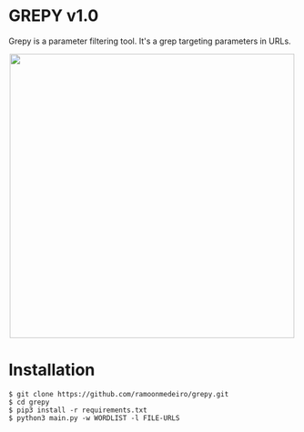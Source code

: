 # GREPY v1.0

Grepy is a parameter filtering tool. It's a grep targeting parameters in URLs.

<div align="center">
  <img src="https://user-images.githubusercontent.com/102380417/163054964-4ad8257c-55f7-411b-81e4-d7ae89a8f5b8.png" width="500px" />
</div>

# Installation

```
$ git clone https://github.com/ramoonmedeiro/grepy.git
$ cd grepy
$ pip3 install -r requirements.txt
$ python3 main.py -w WORDLIST -l FILE-URLS
```
